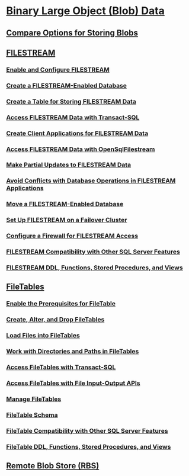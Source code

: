 # [Binary Large Object (Blob) Data](binary-large-object-blob-data-sql-server.md)
## [Compare Options for Storing Blobs](compare-options-for-storing-blobs-sql-server.md)
## [FILESTREAM](filestream-sql-server.md)
### [Enable and Configure FILESTREAM](enable-and-configure-filestream.md)
### [Create a FILESTREAM-Enabled Database](create-a-filestream-enabled-database.md)
### [Create a Table for Storing FILESTREAM Data](create-a-table-for-storing-filestream-data.md)
### [Access FILESTREAM Data with Transact-SQL](access-filestream-data-with-transact-sql.md)
### [Create Client Applications for FILESTREAM Data](create-client-applications-for-filestream-data.md)
### [Access FILESTREAM Data with OpenSqlFilestream](access-filestream-data-with-opensqlfilestream.md)
### [Make Partial Updates to FILESTREAM Data](make-partial-updates-to-filestream-data.md)
### [Avoid Conflicts with Database Operations in FILESTREAM Applications](avoid-conflicts-with-database-operations-in-filestream-applications.md)
### [Move a FILESTREAM-Enabled Database](move-a-filestream-enabled-database.md)
### [Set Up FILESTREAM on a Failover Cluster](set-up-filestream-on-a-failover-cluster.md)
### [Configure a Firewall for FILESTREAM Access](configure-a-firewall-for-filestream-access.md)
### [FILESTREAM Compatibility with Other SQL Server Features](filestream-compatibility-with-other-sql-server-features.md)
### [FILESTREAM DDL, Functions, Stored Procedures, and Views](filestream-ddl-functions-stored-procedures-and-views.md)
## [FileTables](filetables-sql-server.md)
### [Enable the Prerequisites for FileTable](enable-the-prerequisites-for-filetable.md)
### [Create, Alter, and Drop FileTables](create-alter-and-drop-filetables.md)
### [Load Files into FileTables](load-files-into-filetables.md)
### [Work with Directories and Paths in FileTables](work-with-directories-and-paths-in-filetables.md)
### [Access FileTables with Transact-SQL](access-filetables-with-transact-sql.md)
### [Access FileTables with File Input-Output APIs](access-filetables-with-file-input-output-apis.md)
### [Manage FileTables](manage-filetables.md)
### [FileTable Schema](filetable-schema.md)
### [FileTable Compatibility with Other SQL Server Features](filetable-compatibility-with-other-sql-server-features.md)
### [FileTable DDL, Functions, Stored Procedures, and Views](filetable-ddl-functions-stored-procedures-and-views.md)
## [Remote Blob Store (RBS)](remote-blob-store-rbs-sql-server.md)
